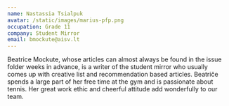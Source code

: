```yaml
---
name: Nastassia Tsialpuk
avatar: /static/images/marius-pfp.png
occupation: Grade 11
company: Student Mirror
email: bmockute@aisv.lt
---
```


Beatrice Mockute, whose articles can almost always be found in the issue folder weeks in advance, is a writer of the student mirror who usually comes up with creative list and recommendation based articles. Beatriče spends a large part of her free time at the gym and is passionate about tennis. Her great work ethic and cheerful attitude add wonderfully to our team.
